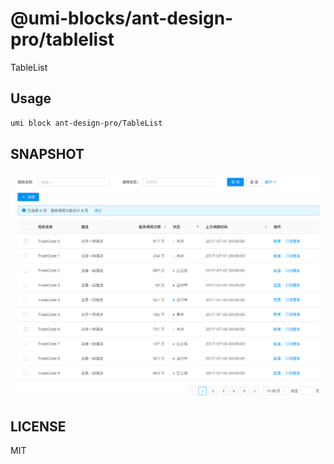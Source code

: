 # @umi-blocks/ant-design-pro/tablelist

TableList

## Usage

```sh
umi block ant-design-pro/TableList
```

## SNAPSHOT

![SNAPSHOT](./snapshot.png)

## LICENSE

MIT
